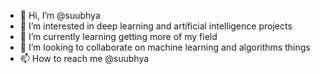- 👋 Hi, I’m @suubhya
- 👀 I’m interested in deep learning and artificial intelligence projects
- 🌱 I’m currently learning getting more of my field
- 💞️ I’m looking to collaborate on machine learning and algorithms things
- 📫 How to reach me @suubhya

<!---
suubhya/suubhya is a ✨ special ✨ repository because its `README.md` (this file) appears on your GitHub profile.
You can click the Preview link to take a look at your changes.
--->
